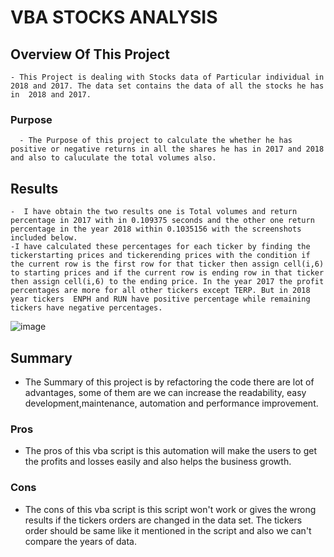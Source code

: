 # VBA STOCKS ANALYSIS

## Overview Of This Project
    - This Project is dealing with Stocks data of Particular individual in 2018 and 2017. The data set contains the data of all the stocks he has in  2018 and 2017.

### Purpose 
      - The Purpose of this project to calculate the whether he has positive or negative returns in all the shares he has in 2017 and 2018 and also to caluculate the total volumes also.

## Results
    
    -  I have obtain the two results one is Total volumes and return percentage in 2017 with in 0.109375 seconds and the other one return percentage in the year 2018 within 0.1035156 with the screenshots included below.
    -I have calculated these percentages for each ticker by finding the tickerstarting prices and tickerending prices with the condition if the current row is the first row for that ticker then assign cell(i,6) to starting prices and if the current row is ending row in that ticker then assign cell(i,6) to the ending price. In the year 2017 the profit percentages are more for all other tickers except TERP. But in 2018 year tickers  ENPH and RUN have positive percentage while remaining tickers have negative percentages. 

![image](https://user-images.githubusercontent.com/86328230/124404391-56be9080-dd00-11eb-9ba5-efd068a38786.png)




## Summary
  - The Summary of this project is by refactoring the code there are lot of advantages, some of them are we can increase the readability, easy development,maintenance, automation and performance improvement.


  
### Pros
  - The pros of this vba script is this automation will make the users to get the profits and losses easily and also helps the business growth.

### Cons
  - The cons of this vba script is this script won't work or gives the wrong results if the tickers orders are changed in the data set. The tickers order should be same like it mentioned in the script and also we can't compare the years of data. 










